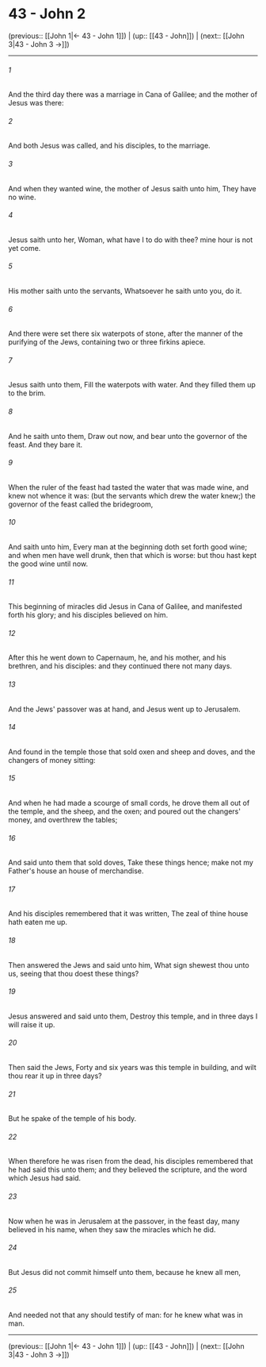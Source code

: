 # 43 - John 2

(previous:: [[John 1|← 43 - John 1]]) | (up:: [[43 - John]]) | (next:: [[John 3|43 - John 3 →]])

***


###### 1 
And the third day there was a marriage in Cana of Galilee; and the mother of Jesus was there: 

###### 2 
And both Jesus was called, and his disciples, to the marriage. 

###### 3 
And when they wanted wine, the mother of Jesus saith unto him, They have no wine. 

###### 4 
Jesus saith unto her, Woman, what have I to do with thee? mine hour is not yet come. 

###### 5 
His mother saith unto the servants, Whatsoever he saith unto you, do it. 

###### 6 
And there were set there six waterpots of stone, after the manner of the purifying of the Jews, containing two or three firkins apiece. 

###### 7 
Jesus saith unto them, Fill the waterpots with water. And they filled them up to the brim. 

###### 8 
And he saith unto them, Draw out now, and bear unto the governor of the feast. And they bare it. 

###### 9 
When the ruler of the feast had tasted the water that was made wine, and knew not whence it was: (but the servants which drew the water knew;) the governor of the feast called the bridegroom, 

###### 10 
And saith unto him, Every man at the beginning doth set forth good wine; and when men have well drunk, then that which is worse: but thou hast kept the good wine until now. 

###### 11 
This beginning of miracles did Jesus in Cana of Galilee, and manifested forth his glory; and his disciples believed on him. 

###### 12 
After this he went down to Capernaum, he, and his mother, and his brethren, and his disciples: and they continued there not many days. 

###### 13 
And the Jews' passover was at hand, and Jesus went up to Jerusalem. 

###### 14 
And found in the temple those that sold oxen and sheep and doves, and the changers of money sitting: 

###### 15 
And when he had made a scourge of small cords, he drove them all out of the temple, and the sheep, and the oxen; and poured out the changers' money, and overthrew the tables; 

###### 16 
And said unto them that sold doves, Take these things hence; make not my Father's house an house of merchandise. 

###### 17 
And his disciples remembered that it was written, The zeal of thine house hath eaten me up. 

###### 18 
Then answered the Jews and said unto him, What sign shewest thou unto us, seeing that thou doest these things? 

###### 19 
Jesus answered and said unto them, Destroy this temple, and in three days I will raise it up. 

###### 20 
Then said the Jews, Forty and six years was this temple in building, and wilt thou rear it up in three days? 

###### 21 
But he spake of the temple of his body. 

###### 22 
When therefore he was risen from the dead, his disciples remembered that he had said this unto them; and they believed the scripture, and the word which Jesus had said. 

###### 23 
Now when he was in Jerusalem at the passover, in the feast day, many believed in his name, when they saw the miracles which he did. 

###### 24 
But Jesus did not commit himself unto them, because he knew all men, 

###### 25 
And needed not that any should testify of man: for he knew what was in man.

***

(previous:: [[John 1|← 43 - John 1]]) | (up:: [[43 - John]]) | (next:: [[John 3|43 - John 3 →]])
